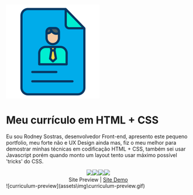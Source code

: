 <img src="assets\img\icons-curriculum-256.png" alt="" />

# Meu currículo em HTML + CSS

Eu sou Rodney Sostras, desenvolvedor Front-end, apresento este pequeno portfolio, meu forte não e UX Design ainda mas, fiz o meu melhor para demostrar minhas técnicas em codificação HTML + CSS, também sei usar Javascript porém quando monto um layout tento usar máximo possível 'tricks' do CSS.

<center><a href="https://github.com/rodneysostras" alt="github" target="_blank">
<img src="https://img.shields.io/badge/GitHub-000000?&style=flat-square&logo=GitHub&logoColor=white"></a><a href="https://www.linkedin.com/in/rodney-sostras" alt="linkedin" target="_blank"><img src="https://img.shields.io/badge/LinkedIn-%230077B5.svg?&style=flat-square&logo=linkedin&logoColor=white"></a><a href="https://wa.me/5521979310963" alt="WhatsApp" target="_blank"><img src="https://img.shields.io/badge/-WhatsApp-25d366?style=flat-square&labelColor=25d366&logo=whatsapp&logoColor=white&link=https://wa.me/5521979310963"/></a><a href="mailto:rodney.sostras@gmail.com" alt="gmail" target="_blank"><img src="https://img.shields.io/badge/-Gmail-FF0000?style=flat-square&labelColor=FF0000&logo=gmail&logoColor=white&link=mailto:rodney.sostras@gmail.com" /></a></center>

<center>
Site Preview | <a href="https://rodneysostras.github.io,com/curriculo">Site Demo</a>
</center>
![curriculum-preview](assets\img\curriculum-preview.gif)




